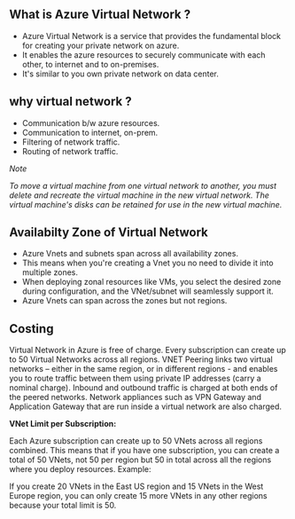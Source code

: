 ## What is Azure Virtual Network ?

- Azure Virtual Network is a service that provides the fundamental block for creating your private network on azure.
- It enables the azure resources to securely communicate with each other, to internet and to on-premises.
- It's similar to you own private network on data center.

## why virtual network ?

- Communication b/w azure resources.
- Communication to internet, on-prem.
- Filtering of network traffic.
- Routing of network traffic.

_Note_

_To move a virtual machine from one virtual network to another, you must delete and recreate the virtual machine in the new virtual network. The virtual machine's disks can be retained for use in the new virtual machine._

## Availabilty Zone of Virtual Network

- Azure Vnets and subnets span across all availability zones.
- This means when you're creating a Vnet you no need to divide it into multiple zones.
- When deploying zonal resources like VMs, you select the desired zone during configuration, and the VNet/subnet will seamlessly support it.
- Azure Vnets can span across the zones but not regions.

## Costing

Virtual Network in Azure is free of charge. Every subscription can create up to 50 Virtual Networks across all regions. VNET Peering links two virtual networks – either in the same region, or in different regions - and enables you to route traffic between them using private IP addresses (carry a nominal charge). Inbound and outbound traffic is charged at both ends of the peered networks. Network appliances such as VPN Gateway and Application Gateway that are run inside a virtual network are also charged.

**VNet Limit per Subscription:**

Each Azure subscription can create up to 50 VNets across all regions combined. This means that if you have one subscription, you can create a total of 50 VNets, not 50 per region but 50 in total across all the regions where you deploy resources.
Example:

If you create 20 VNets in the East US region and 15 VNets in the West Europe region, you can only create 15 more VNets in any other regions because your total limit is 50.
